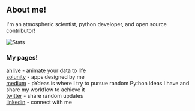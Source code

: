 ## About me!

I'm an atmospheric scientist, python developer, and open source contributor!

![Stats](https://github-readme-stats.vercel.app/api?username=ahuang11&show_icons=true&theme=radical)

### My pages!

[ahlive](https://ahlive.readthedocs.io) - animate your data to life <br />
[solunity](https://solunity.herokuapp.com) - apps designed by me <br />
[medium](https://medium.com/@pYdeas) - pYdeas is where I try to pursue random Python ideas I have and share my workflow to achieve it <br />
[twitter](https://twitter.com/IAteAnDrew1) - share random updates <br />
[linkedin](https://www.linkedin.com/in/huangandrew12) - connect with me <br />
